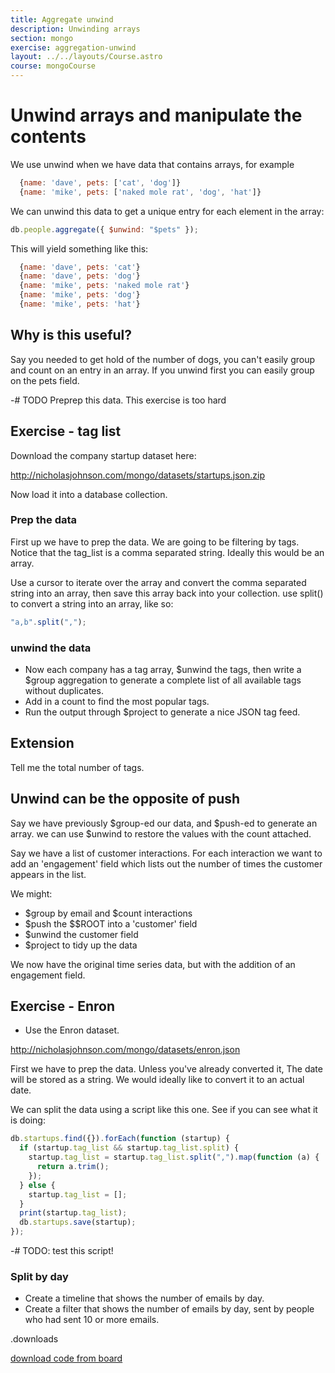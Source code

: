 ```yaml
---
title: Aggregate unwind
description: Unwinding arrays
section: mongo
exercise: aggregation-unwind
layout: ../../layouts/Course.astro
course: mongoCourse
---
```


# Unwind arrays and manipulate the contents

We use unwind when we have data that contains arrays, for example

```js
  {name: 'dave', pets: ['cat', 'dog']}
  {name: 'mike', pets: ['naked mole rat', 'dog', 'hat']}
```

We can unwind this data to get a unique entry for each element in the array:

```js
db.people.aggregate({ $unwind: "$pets" });
```

This will yield something like this:

```js
  {name: 'dave', pets: 'cat'}
  {name: 'dave', pets: 'dog'}
  {name: 'mike', pets: 'naked mole rat'}
  {name: 'mike', pets: 'dog'}
  {name: 'mike', pets: 'hat'}
```

## Why is this useful?

Say you needed to get hold of the number of dogs, you can't easily group and count on an entry in an array. If you unwind first you can easily group on the pets field.

-# TODO Preprep this data. This exercise is too hard

## Exercise - tag list

Download the company startup dataset here:

<http://nicholasjohnson.com/mongo/datasets/startups.json.zip>

Now load it into a database collection.

### Prep the data

First up we have to prep the data. We are going to be filtering by tags. Notice that the tag_list is a comma separated string. Ideally this would be an array.

Use a cursor to iterate over the array and convert the comma separated string into an array, then save this array back into your collection. use split() to convert a string into an array, like so:

```js
"a,b".split(",");
```

### unwind the data

- Now each company has a tag array, $unwind the tags, then write a $group aggregation to generate a complete list of all available tags without duplicates.
- Add in a count to find the most popular tags.
- Run the output through $project to generate a nice JSON tag feed.

## Extension

Tell me the total number of tags.

## Unwind can be the opposite of push

Say we have previously $group-ed our data, and $push-ed to generate an array. we can use $unwind to restore the values with the count attached.

Say we have a list of customer interactions. For each interaction we want to add an 'engagement' field which lists out the number of times the customer appears in the list.

We might:

- $group by email and $count interactions
- $push the $$ROOT into a 'customer' field
- $unwind the customer field
- $project to tidy up the data

We now have the original time series data, but with the addition of an engagement field.

## Exercise - Enron

- Use the Enron dataset.

<http://nicholasjohnson.com/mongo/datasets/enron.json>

First we have to prep the data. Unless you've already converted it, The date will be stored as a string. We would ideally like to convert it to an actual date.

We can split the data using a script like this one. See if you can see what it is doing:

```js
db.startups.find({}).forEach(function (startup) {
  if (startup.tag_list && startup.tag_list.split) {
    startup.tag_list = startup.tag_list.split(",").map(function (a) {
      return a.trim();
    });
  } else {
    startup.tag_list = [];
  }
  print(startup.tag_list);
  db.startups.save(startup);
});
```

-# TODO: test this script!

### Split by day

- Create a timeline that shows the number of emails by day.
- Create a filter that shows the number of emails by day, sent by people who had sent 10 or more emails.

.downloads

[download code from board](https://www.dropbox.com/sh/qmzwsj4qs6f4e0e/AABDUeAQhBBW9cThR595Fz62a?dl=1)
